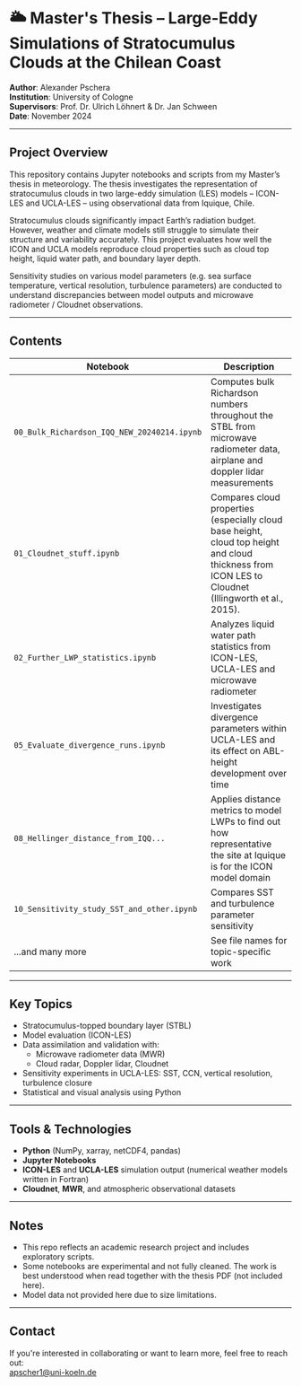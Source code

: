 # 🌥️ Master's Thesis – Large-Eddy Simulations of Stratocumulus Clouds at the Chilean Coast

**Author**: Alexander Pschera  
**Institution**: University of Cologne  
**Supervisors**: Prof. Dr. Ulrich Löhnert & Dr. Jan Schween  
**Date**: November 2024  

---

## Project Overview

This repository contains Jupyter notebooks and scripts from my Master’s thesis in meteorology. The thesis investigates the representation of stratocumulus clouds in two large-eddy simulation (LES) models – ICON-LES and UCLA-LES – using observational data from Iquique, Chile.

Stratocumulus clouds significantly impact Earth’s radiation budget. However, weather and climate models still struggle to simulate their structure and variability accurately. This project evaluates how well the ICON and UCLA models reproduce cloud properties such as cloud top height, liquid water path, and boundary layer depth.

Sensitivity studies on various model parameters (e.g. sea surface temperature, vertical resolution, turbulence parameters) are conducted to understand discrepancies between model outputs and microwave radiometer / Cloudnet observations.

---

## Contents

| Notebook | Description |
|----------|-------------|
| `00_Bulk_Richardson_IQQ_NEW_20240214.ipynb` | Computes bulk Richardson numbers throughout the STBL from microwave radiometer data, airplane  and doppler lidar measurements|
| `01_Cloudnet_stuff.ipynb` | Compares cloud properties (especially cloud base height, cloud top height and cloud thickness from ICON LES to Cloudnet (Illingworth et al., 2015).|
| `02_Further_LWP_statistics.ipynb` | Analyzes liquid water path statistics from ICON-LES, UCLA-LES and microwave radiometer|
| `05_Evaluate_divergence_runs.ipynb` | Investigates divergence parameters within UCLA-LES and its effect on ABL-height development over time|
| `08_Hellinger_distance_from_IQQ...` | Applies distance metrics to model LWPs to find out how representative the site at Iquique is for the ICON model domain |
| `10_Sensitivity_study_SST_and_other.ipynb` | Compares SST and turbulence parameter sensitivity |
| ...and many more | See file names for topic-specific work |

---

## Key Topics

- Stratocumulus-topped boundary layer (STBL)
- Model evaluation (ICON-LES)
- Data assimilation and validation with:
  - Microwave radiometer data (MWR)
  - Cloud radar, Doppler lidar, Cloudnet
- Sensitivity experiments in UCLA-LES: SST, CCN, vertical resolution, turbulence closure
- Statistical and visual analysis using Python

---

## Tools & Technologies

- **Python** (NumPy, xarray, netCDF4, pandas)
- **Jupyter Notebooks**
- **ICON-LES** and **UCLA-LES** simulation output (numerical weather models written in Fortran)
- **Cloudnet**, **MWR**, and atmospheric observational datasets

---

## Notes

- This repo reflects an academic research project and includes exploratory scripts.
- Some notebooks are experimental and not fully cleaned. The work is best understood when read together with the thesis PDF (not included here).
- Model data not provided here due to size limitations.

---

## Contact

If you're interested in collaborating or want to learn more, feel free to reach out:  
apscher1@uni-koeln.de
